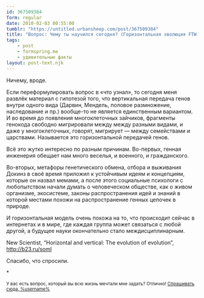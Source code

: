 ```yaml
---
id: 367509384
form: regular
date: 2010-02-03 00:55:00
tumblr: "https://untitled.urbansheep.com/post/367509384"
title: "Вопрос: Чему ты научился сегодня? (Горизонтальная эволюция FTW)"
tags:
    - post
    - formspring.me
    - удивительные факты
layout: post-text.njk
---
```


<p>Ничему, вроде.</p>

<p>Если переформулировать вопрос в «что узнал», то сегодня меня развлёк материал с гипотезой того, что вертикальная передача генов внутри одного вида (Дарвин, Мендель, половое размножение, наследование и пр.) вообще-то не является единственным вариантом. И во время до появления многоклеточных зайчиков, фрагменты генокода свободно мигрировали между между разными видами, и даже у многоклеточных, говорят, мигрирует — между семействами и царствами. Называется это горизонтальной передачей генов.</p>

<p>Всё это жутко интересно по разным причинам. Во-первых, генная инженерия обещает нам много веселья, и военного, и гражданского.</p>

<p>Во-вторых, метафоры генетического обмена, отбора и выживания Докинз в своё время приложил к устойчивым идеям и концепциям, которые он назвал мемами, а после этого социальные психологи с любопытством начали думать о человеческом обществе, как о живом организме, экосистеме, законы распространения идей и знаний в которой местами похожи на распространение генных цепочек в природе.</p>

<p>И горизонтальная модель очень похожа на то, что происходит сейчас в интернетах и в мире, где каждая группа может связаться с любой другой, а будущее науки окончательно стало междисциплинарным.</p>

<p>New Scientist, “Horizontal and vertical: The evolution of evolution”, <a href="http://b23.ru/soml">http://b23.ru/soml</a></p>

<p>Спасибо, что спросили.</p>

<p>*</p>

<p><small>У вас есть вопрос, который вы всю жизнь мечтали мне задать? Отлично! <a href="http://formspring.me/urbansheep">Спрашивать сюда, %username%</a></small></p>

